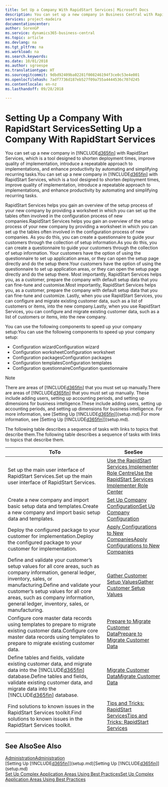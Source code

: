 ```yaml
---
title: Set Up a Company With RapidStart Services| Microsoft Docs
description: You can set up a new company in Business Central with RapidStart services, which is a tool designed to shorten deployment times, improve quality of implementation, introduce a repeatable approach to implementations, and enhance productivity by automating and simplifying recurring tasks.
services: project-madeira
documentationcenter: 
author: SorenGP
ms.service: dynamics365-business-central
ms.topic: article
ms.devlang: na
ms.tgt_pltfrm: na
ms.workload: na
ms.search.keywords: 
ms.date: 10/01/2018
ms.author: sgroespe
ms.translationtype: HT
ms.sourcegitcommit: 9dbd92409ba02281f008246194f3ce0c53e4e001
ms.openlocfilehash: 7adf7736d187eb527f09a755a4444536c707d245
ms.contentlocale: en-nz
ms.lasthandoff: 09/28/2018

---
```

# <a name="setting-up-a-company-with-rapidstart-services"></a><span data-ttu-id="c5144-103">Setting Up a Company With RapidStart Services</span><span class="sxs-lookup"><span data-stu-id="c5144-103">Setting Up a Company With RapidStart Services</span></span>
<span data-ttu-id="c5144-104">You can set up a new company in [!INCLUDE[d365fin](includes/d365fin_md.md)] with RapidStart Services, which is a tool designed to shorten deployment times, improve quality of implementation, introduce a repeatable approach to implementations, and enhance productivity by automating and simplifying recurring tasks.</span><span class="sxs-lookup"><span data-stu-id="c5144-104">You can set up a new company in [!INCLUDE[d365fin](includes/d365fin_md.md)] with RapidStart Services, which is a tool designed to shorten deployment times, improve quality of implementation, introduce a repeatable approach to implementations, and enhance productivity by automating and simplifying recurring tasks.</span></span>  

<span data-ttu-id="c5144-105">RapidStart Services helps you gain an overview of the setup process of your new company by providing a worksheet in which you can set up the tables often involved in the configuration process of new companies.</span><span class="sxs-lookup"><span data-stu-id="c5144-105">RapidStart Services helps you gain an overview of the setup process of your new company by providing a worksheet in which you can set up the tables often involved in the configuration process of new companies.</span></span> <span data-ttu-id="c5144-106">As you do this, you can create a questionnaire to guide your customers through the collection of setup information.</span><span class="sxs-lookup"><span data-stu-id="c5144-106">As you do this, you can create a questionnaire to guide your customers through the collection of setup information.</span></span> <span data-ttu-id="c5144-107">Your customers have the option of using the questionnaire to set up application areas, or they can open the setup page directly and do the setup there.</span><span class="sxs-lookup"><span data-stu-id="c5144-107">Your customers have the option of using the questionnaire to set up application areas, or they can open the setup page directly and do the setup there.</span></span> <span data-ttu-id="c5144-108">Most importantly, RapidStart Services helps you, as a customer, prepare the company with default setup data that you can fine-tune and customise.</span><span class="sxs-lookup"><span data-stu-id="c5144-108">Most importantly, RapidStart Services helps you, as a customer, prepare the company with default setup data that you can fine-tune and customize.</span></span> <span data-ttu-id="c5144-109">Lastly, when you use RapidStart Services, you can configure and migrate existing customer data, such as a list of customers or items, into the new company.</span><span class="sxs-lookup"><span data-stu-id="c5144-109">Lastly, when you use RapidStart Services, you can configure and migrate existing customer data, such as a list of customers or items, into the new company.</span></span>

<span data-ttu-id="c5144-110">You can use the following components to speed up your company setup:</span><span class="sxs-lookup"><span data-stu-id="c5144-110">You can use the following components to speed up your company setup:</span></span>  

-   <span data-ttu-id="c5144-111">Configuration wizard</span><span class="sxs-lookup"><span data-stu-id="c5144-111">Configuration wizard</span></span>  
-   <span data-ttu-id="c5144-112">Configuration worksheet</span><span class="sxs-lookup"><span data-stu-id="c5144-112">Configuration worksheet</span></span>  
-   <span data-ttu-id="c5144-113">Configuration packages</span><span class="sxs-lookup"><span data-stu-id="c5144-113">Configuration packages</span></span>  
-   <span data-ttu-id="c5144-114">Configuration templates</span><span class="sxs-lookup"><span data-stu-id="c5144-114">Configuration templates</span></span>  
-   <span data-ttu-id="c5144-115">Configuration questionnaire</span><span class="sxs-lookup"><span data-stu-id="c5144-115">Configuration questionnaire</span></span>  

> [!Note]  
>  <span data-ttu-id="c5144-116">There are areas of [!INCLUDE[d365fin](includes/d365fin_md.md)] that you must set up manually.</span><span class="sxs-lookup"><span data-stu-id="c5144-116">There are areas of [!INCLUDE[d365fin](includes/d365fin_md.md)] that you must set up manually.</span></span> <span data-ttu-id="c5144-117">These include adding users, setting up accounting periods, and setting up dimensions for business intelligence.</span><span class="sxs-lookup"><span data-stu-id="c5144-117">These include adding users, setting up accounting periods, and setting up dimensions for business intelligence.</span></span> <span data-ttu-id="c5144-118">For more information, see [Setting Up [!INCLUDE[d365fin](includes/d365fin_md.md)]](setup.md).</span><span class="sxs-lookup"><span data-stu-id="c5144-118">For more information, see [Setting Up [!INCLUDE[d365fin](includes/d365fin_md.md)]](setup.md).</span></span>

 <span data-ttu-id="c5144-119">The following table describes a sequence of tasks with links to topics that describe them.</span><span class="sxs-lookup"><span data-stu-id="c5144-119">The following table describes a sequence of tasks with links to topics that describe them.</span></span>

|<span data-ttu-id="c5144-120">**To**</span><span class="sxs-lookup"><span data-stu-id="c5144-120">**To**</span></span>|<span data-ttu-id="c5144-121">**See**</span><span class="sxs-lookup"><span data-stu-id="c5144-121">**See**</span></span>|  
|------------|-------------|  
|<span data-ttu-id="c5144-122">Set up the main user interface of RapidStart Services.</span><span class="sxs-lookup"><span data-stu-id="c5144-122">Set up the main user interface of RapidStart Services.</span></span>|[<span data-ttu-id="c5144-123">Use the RapidStart Services Implementer Role Centre</span><span class="sxs-lookup"><span data-stu-id="c5144-123">Use the RapidStart Services Implementer Role Center</span></span>](admin-how-to-use-the-rapidstart-services-role-center-to-track-progress.md)|  
|<span data-ttu-id="c5144-124">Create a new company and import basic setup data and templates.</span><span class="sxs-lookup"><span data-stu-id="c5144-124">Create a new company and import basic setup data and templates.</span></span>|[<span data-ttu-id="c5144-125">Set Up Company Configuration</span><span class="sxs-lookup"><span data-stu-id="c5144-125">Set Up Company Configuration</span></span>](admin-set-up-company-configuration.md)|  
|<span data-ttu-id="c5144-126">Deploy the configured package to your customer for implementation.</span><span class="sxs-lookup"><span data-stu-id="c5144-126">Deploy the configured package to your customer for implementation.</span></span>|[<span data-ttu-id="c5144-127">Apply Configurations to New Companies</span><span class="sxs-lookup"><span data-stu-id="c5144-127">Apply Configurations to New Companies</span></span>](admin-apply-configuration-to-new-companies.md)|
|<span data-ttu-id="c5144-128">Define and validate your customer’s setup values for all core areas, such as company information, general ledger, inventory, sales, or manufacturing.</span><span class="sxs-lookup"><span data-stu-id="c5144-128">Define and validate your customer’s setup values for all core areas, such as company information, general ledger, inventory, sales, or manufacturing.</span></span>|[<span data-ttu-id="c5144-129">Gather Customer Setup Values</span><span class="sxs-lookup"><span data-stu-id="c5144-129">Gather Customer Setup Values</span></span>](admin-gather-customer-setup-values.md)|  
|<span data-ttu-id="c5144-130">Configure core master data records using templates to prepare to migrate existing customer data.</span><span class="sxs-lookup"><span data-stu-id="c5144-130">Configure core master data records using templates to prepare to migrate existing customer data.</span></span>|[<span data-ttu-id="c5144-131">Prepare to Migrate Customer Data</span><span class="sxs-lookup"><span data-stu-id="c5144-131">Prepare to Migrate Customer Data</span></span>](admin-use-templates-to-prepare-customer-data-for-migration.md)|  
|<span data-ttu-id="c5144-132">Define tables and fields, validate existing customer data, and migrate data into the [!INCLUDE[d365fin](includes/d365fin_md.md)] database.</span><span class="sxs-lookup"><span data-stu-id="c5144-132">Define tables and fields, validate existing customer data, and migrate data into the [!INCLUDE[d365fin](includes/d365fin_md.md)] database.</span></span>|[<span data-ttu-id="c5144-133">Migrate Customer Data</span><span class="sxs-lookup"><span data-stu-id="c5144-133">Migrate Customer Data</span></span>](admin-migrate-customer-data.md)|  
|<span data-ttu-id="c5144-134">Find solutions to known issues in the RapidStart Services toolkit.</span><span class="sxs-lookup"><span data-stu-id="c5144-134">Find solutions to known issues in the RapidStart Services toolkit.</span></span>|[<span data-ttu-id="c5144-135">Tips and Tricks: RapidStart Services</span><span class="sxs-lookup"><span data-stu-id="c5144-135">Tips and Tricks: RapidStart Services</span></span>](admin-tips-and-tricks-rapidstart-services.md)|  

## <a name="see-also"></a><span data-ttu-id="c5144-136">See Also</span><span class="sxs-lookup"><span data-stu-id="c5144-136">See Also</span></span>  
[<span data-ttu-id="c5144-137">Administration</span><span class="sxs-lookup"><span data-stu-id="c5144-137">Administration</span></span>](admin-setup-and-administration.md)  
<span data-ttu-id="c5144-138">[Setting Up [!INCLUDE[d365fin](includes/d365fin_md.md)]](setup.md)</span><span class="sxs-lookup"><span data-stu-id="c5144-138">[Setting Up [!INCLUDE[d365fin](includes/d365fin_md.md)]](setup.md)</span></span>  
[<span data-ttu-id="c5144-139">Set Up Complex Application Areas Using Best Practices</span><span class="sxs-lookup"><span data-stu-id="c5144-139">Set Up Complex Application Areas Using Best Practices</span></span>](set-up-complex-application-areas-using-best-practices.md)   

